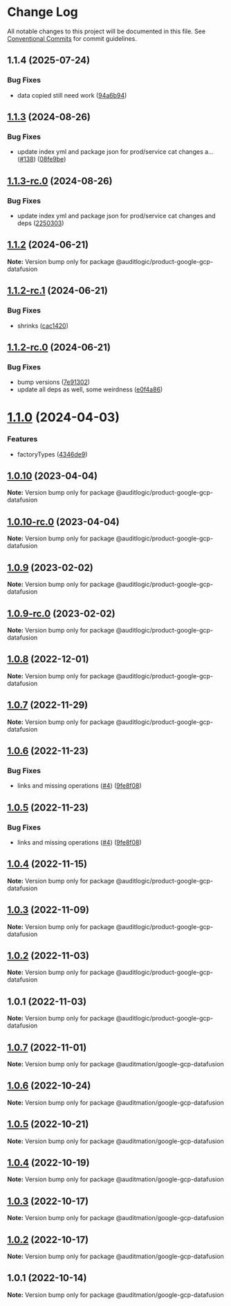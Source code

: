 # Change Log

All notable changes to this project will be documented in this file.
See [Conventional Commits](https://conventionalcommits.org) for commit guidelines.

## 1.1.4 (2025-07-24)


### Bug Fixes

* data copied still need work ([94a6b94](https://github.com/zerobias-org/product/commit/94a6b942fb0516367548599d739529536132755a))





## [1.1.3](https://github.com/auditlogic/product/compare/@auditlogic/product-google-gcp-datafusion@1.1.2...@auditlogic/product-google-gcp-datafusion@1.1.3) (2024-08-26)


### Bug Fixes

* update index yml and package json for prod/service cat changes a… ([#138](https://github.com/auditlogic/product/issues/138)) ([08fe9be](https://github.com/auditlogic/product/commit/08fe9beb1c8457462a19bc69caa02e6212d97e1a))





## [1.1.3-rc.0](https://github.com/auditlogic/product/compare/@auditlogic/product-google-gcp-datafusion@1.1.2...@auditlogic/product-google-gcp-datafusion@1.1.3-rc.0) (2024-08-26)


### Bug Fixes

* update index yml and package json for prod/service cat changes and deps ([2250303](https://github.com/auditlogic/product/commit/225030363a363608240135b7ebed386b28f01e4b))





## [1.1.2](https://github.com/auditlogic/product/compare/@auditlogic/product-google-gcp-datafusion@1.1.2-rc.1...@auditlogic/product-google-gcp-datafusion@1.1.2) (2024-06-21)

**Note:** Version bump only for package @auditlogic/product-google-gcp-datafusion





## [1.1.2-rc.1](https://github.com/auditlogic/product/compare/@auditlogic/product-google-gcp-datafusion@1.1.2-rc.0...@auditlogic/product-google-gcp-datafusion@1.1.2-rc.1) (2024-06-21)


### Bug Fixes

* shrinks ([cac1420](https://github.com/auditlogic/product/commit/cac14200fefcd8183ab69fe89a47bd3f70f563e9))





## [1.1.2-rc.0](https://github.com/auditlogic/product/compare/@auditlogic/product-google-gcp-datafusion@1.1.0...@auditlogic/product-google-gcp-datafusion@1.1.2-rc.0) (2024-06-21)


### Bug Fixes

* bump versions ([7e91302](https://github.com/auditlogic/product/commit/7e913023b8b312150ed7762c32fbbe616be71de5))
* update all deps as well, some weirdness ([e0f4a86](https://github.com/auditlogic/product/commit/e0f4a864714e2d3de6bbf3da014d5312fe53be2f))





# [1.1.0](https://github.com/auditlogic/product/compare/@auditlogic/product-google-gcp-datafusion@1.0.10...@auditlogic/product-google-gcp-datafusion@1.1.0) (2024-04-03)


### Features

* factoryTypes ([4346de9](https://github.com/auditlogic/product/commit/4346de92693aee892fccf725338ffc7b80ab182b))





## [1.0.10](https://github.com/auditlogic/product/compare/@auditlogic/product-google-gcp-datafusion@1.0.9...@auditlogic/product-google-gcp-datafusion@1.0.10) (2023-04-04)

**Note:** Version bump only for package @auditlogic/product-google-gcp-datafusion





## [1.0.10-rc.0](https://github.com/auditlogic/product/compare/@auditlogic/product-google-gcp-datafusion@1.0.9...@auditlogic/product-google-gcp-datafusion@1.0.10-rc.0) (2023-04-04)

**Note:** Version bump only for package @auditlogic/product-google-gcp-datafusion





## [1.0.9](https://github.com/auditlogic/product/compare/@auditlogic/product-google-gcp-datafusion@1.0.8...@auditlogic/product-google-gcp-datafusion@1.0.9) (2023-02-02)

**Note:** Version bump only for package @auditlogic/product-google-gcp-datafusion





## [1.0.9-rc.0](https://github.com/auditlogic/product/compare/@auditlogic/product-google-gcp-datafusion@1.0.8...@auditlogic/product-google-gcp-datafusion@1.0.9-rc.0) (2023-02-02)

**Note:** Version bump only for package @auditlogic/product-google-gcp-datafusion





## [1.0.8](https://github.com/auditlogic/product/compare/@auditlogic/product-google-gcp-datafusion@1.0.7...@auditlogic/product-google-gcp-datafusion@1.0.8) (2022-12-01)

**Note:** Version bump only for package @auditlogic/product-google-gcp-datafusion





## [1.0.7](https://github.com/auditlogic/product/compare/@auditlogic/product-google-gcp-datafusion@1.0.6...@auditlogic/product-google-gcp-datafusion@1.0.7) (2022-11-29)

**Note:** Version bump only for package @auditlogic/product-google-gcp-datafusion





## [1.0.6](https://github.com/auditlogic/product/compare/@auditlogic/product-google-gcp-datafusion@1.0.4...@auditlogic/product-google-gcp-datafusion@1.0.6) (2022-11-23)


### Bug Fixes

* links and missing operations ([#4](https://github.com/auditlogic/product/issues/4)) ([9fe8f08](https://github.com/auditlogic/product/commit/9fe8f08fe7c57fdb79f991ac35bd6ac2e7dcad38))





## [1.0.5](https://github.com/auditlogic/product/compare/@auditlogic/product-google-gcp-datafusion@1.0.4...@auditlogic/product-google-gcp-datafusion@1.0.5) (2022-11-23)


### Bug Fixes

* links and missing operations ([#4](https://github.com/auditlogic/product/issues/4)) ([9fe8f08](https://github.com/auditlogic/product/commit/9fe8f08fe7c57fdb79f991ac35bd6ac2e7dcad38))





## [1.0.4](https://github.com/auditlogic/product/compare/@auditlogic/product-google-gcp-datafusion@1.0.3...@auditlogic/product-google-gcp-datafusion@1.0.4) (2022-11-15)

**Note:** Version bump only for package @auditlogic/product-google-gcp-datafusion





## [1.0.3](https://github.com/auditlogic/product/compare/@auditlogic/product-google-gcp-datafusion@1.0.2...@auditlogic/product-google-gcp-datafusion@1.0.3) (2022-11-09)

**Note:** Version bump only for package @auditlogic/product-google-gcp-datafusion





## [1.0.2](https://github.com/auditlogic/product/compare/@auditlogic/product-google-gcp-datafusion@1.0.1...@auditlogic/product-google-gcp-datafusion@1.0.2) (2022-11-03)

**Note:** Version bump only for package @auditlogic/product-google-gcp-datafusion





## 1.0.1 (2022-11-03)

**Note:** Version bump only for package @auditlogic/product-google-gcp-datafusion





## [1.0.7](https://github.com/auditmation/store-content/compare/@auditmation/google-gcp-datafusion@1.0.6...@auditmation/google-gcp-datafusion@1.0.7) (2022-11-01)

**Note:** Version bump only for package @auditmation/google-gcp-datafusion





## [1.0.6](https://github.com/auditmation/store-content/compare/@auditmation/google-gcp-datafusion@1.0.5...@auditmation/google-gcp-datafusion@1.0.6) (2022-10-24)

**Note:** Version bump only for package @auditmation/google-gcp-datafusion





## [1.0.5](https://github.com/auditmation/store-content/compare/@auditmation/google-gcp-datafusion@1.0.4...@auditmation/google-gcp-datafusion@1.0.5) (2022-10-21)

**Note:** Version bump only for package @auditmation/google-gcp-datafusion





## [1.0.4](https://github.com/auditmation/store-content/compare/@auditmation/google-gcp-datafusion@1.0.3...@auditmation/google-gcp-datafusion@1.0.4) (2022-10-19)

**Note:** Version bump only for package @auditmation/google-gcp-datafusion





## [1.0.3](https://github.com/auditmation/store-content/compare/@auditmation/google-gcp-datafusion@1.0.2...@auditmation/google-gcp-datafusion@1.0.3) (2022-10-17)

**Note:** Version bump only for package @auditmation/google-gcp-datafusion





## [1.0.2](https://github.com/auditmation/store-content/compare/@auditmation/google-gcp-datafusion@1.0.1...@auditmation/google-gcp-datafusion@1.0.2) (2022-10-17)

**Note:** Version bump only for package @auditmation/google-gcp-datafusion





## 1.0.1 (2022-10-14)

**Note:** Version bump only for package @auditmation/google-gcp-datafusion
